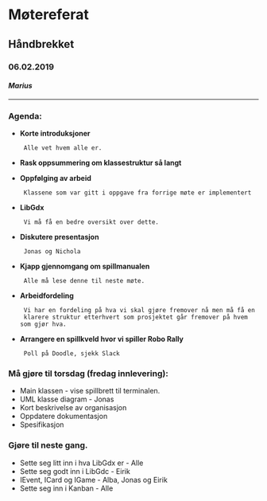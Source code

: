 # Møtereferat
## Håndbrekket
### 06.02.2019
#### *Marius*
------
### Agenda:
 * **Korte introduksjoner**

        Alle vet hvem alle er.

 * **Rask oppsummering om klassestruktur så langt**

 * **Oppfølging av arbeid**

        Klassene som var gitt i oppgave fra forrige møte er implementert

 * **LibGdx**

        Vi må få en bedre oversikt over dette.

 * **Diskutere presentasjon**

        Jonas og Nichola

 * **Kjapp gjennomgang om spillmanualen**

        Alle må lese denne til neste møte.

 * **Arbeidfordeling**

        Vi har en fordeling på hva vi skal gjøre fremover nå men må få en
        klarere struktur etterhvert som prosjektet går fremover på hvem som gjør hva.

 * **Arrangere en spillkveld hvor vi spiller Robo Rally**

        Poll på Doodle, sjekk Slack

### Må gjøre til torsdag (fredag innlevering):
 * Main klassen - vise spillbrett til terminalen.
 * UML klasse diagram - Jonas
 * Kort beskrivelse av organisasjon
 * Oppdatere dokumentasjon
 * Spesifikasjon

### Gjøre til neste gang.
 * Sette seg litt inn i hva LibGdx er - Alle
 * Sette seg godt inn i LibGdc - Eirik
 * IEvent, ICard og IGame - Alba, Jonas og Eirik
 * Sette seg inn i Kanban - Alle
